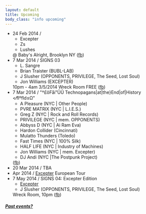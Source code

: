 ```yaml
---
layout: default
title: Upcoming 
body_class: "info upcoming"
---
```

<ul class="classed root">

  <li class="music">24 Feb 2014 /
    <ul>
      <li class="more">Excepter</li>
      <li>Zs</li>
      <li>Lushes </li>
    </ul>
    @ Baby's Alright, Brooklyn NY
    (<a href="https://www.facebook.com/events/671838889539573/">fb</a>)
  </li>

  <li class="dj">7 Mar 2014 / SIGNS 03 
    <ul>
      <li>L. Sangre </li>
      <li>Brian Traister (BUBL-LAB)</li>
      <li>J Slusher  (OPPONENTS, PRIVILEGE, The Seed, Lost Soul)</li>
      <li class="more">Jon Williams (EXCEPTER)</li>
    </ul>
    10pm - 4am
    3/5/2014
    Wreck Room 
    FREE
    (<a href="https://www.facebook.com/events/1492282690998537/">fb</a>)
  </li>

  <li class="dj">7 Mar 2014 / "†£ôFåí”ÛÛ Technopagans|at|the}End|of|History <⁄ﬂºﬂd≤Ω" 
    <ul>
      <li>A Pleasure (NYC | Other People)</li>
      <li>PVRE MATRIX (NYC | L.I.E.S.)</li>
      <li>Greg Z (NYC | Rock and Roll Records)</li>
      <li>PRIVILEGE (NYC | mem. OPPONENTS)</li>
      <li>Abbyss D (NYC | Ai Ram Eva) </li>
      <li>Hardon Collider (Cincinnati)</li>
      <li>Mulatto Thunders (Toledo)</li>
      <li>Fast Times (NYC | 100% Silk)</li>
      <li>HALF LIFE (NYC | Industry of Machines)</li>
      <li class="more">Jon Williams (NYC | mem. Excepter)</li>
      <li>DJ Andi (NYC |The Postpunk Project)</li>
    </ul>
    (<a href="https://www.facebook.com/events/278912635592206/">fb</a>)
  </li>

  <li class="tba">20 Mar 2014 / TBA</li>

  <li class="music more">Apr 2014 / <a href="http://excepter.net/" class="more">Excepter</a> European Tour</li>

  <li class="dj">7 May 2014 / SIGNS 04: Excepter Edition
    <ul>
      <li><a href="http://www.excepter.net/">Excepter</a></li>
      <li>J Slusher  (OPPONENTS, PRIVILEGE, The Seed, Lost Soul)</li>
    </ul>
    Wreck Room, 10pm
    (<a href="https://www.facebook.com/events/1443707209195607/">fb</a>)
  </li>
</ul>

<h5><a href="chronology.html">Past events?</a></h5>
